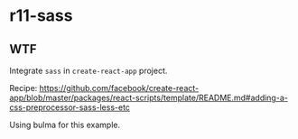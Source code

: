 # r11-sass

## WTF 

Integrate `sass` in `create-react-app` project.

Recipe: https://github.com/facebook/create-react-app/blob/master/packages/react-scripts/template/README.md#adding-a-css-preprocessor-sass-less-etc

Using bulma for this example.

